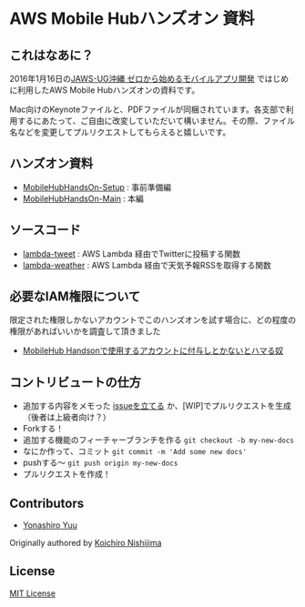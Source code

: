 # AWS Mobile Hubハンズオン 資料

## これはなあに？

2016年1月16日の[JAWS-UG沖縄 ゼロから始めるモバイルアプリ開発](https://jaws-ug-okinawa.doorkeeper.jp/events/36263) ではじめに利用したAWS Mobile Hubハンズオンの資料です。

Mac向けのKeynoteファイルと、PDFファイルが同梱されています。各支部で利用するにあたって、ご自由に改変していただいて構いません。その際、ファイル名などを変更してプルリクエストしてもらえると嬉しいです。

## ハンズオン資料

* [MobileHubHandsOn-Setup](MobileHubHandsOn-Setup.pdf) : 事前準備編
* [MobileHubHandsOn-Main](MobileHubHandsOn-Main.pdf) : 本編

## ソースコード

* [lambda-tweet](https://github.com/jaws-ug/hands-on/tree/master/Mobile-Hub/lambda-tweet) : AWS Lambda 経由でTwitterに投稿する関数
* [lambda-weather](https://github.com/jaws-ug/hands-on/tree/master/Mobile-Hub/lambda-weather) : AWS Lambda 経由で天気予報RSSを取得する関数

## 必要なIAM権限について

限定された権限しかないアカウントでこのハンズオンを試す場合に、どの程度の権限があればいいかを調査して頂きました

* [MobileHub Handsonで使用するアカウントに付与しとかないとハマる奴](https://gist.github.com/cloneko/082305f5855c13bc5392)


## コントリビュートの仕方

* 追加する内容をメモった [issueを立てる](https://github.com/jaws-ug/hands-on/issues/new) か、[WIP]でプルリクエストを生成（後者は上級者向け？）
* Forkする！
* 追加する機能のフィーチャーブランチを作る ``git checkout -b my-new-docs``
* なにか作って、コミット ``git commit -m 'Add some new docs'``
* pushする〜 ``git push origin my-new-docs``
* プルリクエストを作成！

## Contributors

* [Yonashiro Yuu](https://github.com/cloneko)

Originally authored by [Koichiro Nishijima](https://github.com/k-nishijima)

## License

[MIT License](http://choosealicense.com/licenses/mit/)
